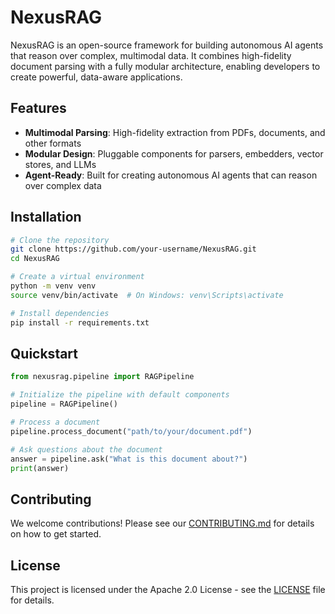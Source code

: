 # NexusRAG

NexusRAG is an open-source framework for building autonomous AI agents that reason over complex, multimodal data. It combines high-fidelity document parsing with a fully modular architecture, enabling developers to create powerful, data-aware applications.

## Features

- **Multimodal Parsing**: High-fidelity extraction from PDFs, documents, and other formats
- **Modular Design**: Pluggable components for parsers, embedders, vector stores, and LLMs
- **Agent-Ready**: Built for creating autonomous AI agents that can reason over complex data

## Installation

```bash
# Clone the repository
git clone https://github.com/your-username/NexusRAG.git
cd NexusRAG

# Create a virtual environment
python -m venv venv
source venv/bin/activate  # On Windows: venv\Scripts\activate

# Install dependencies
pip install -r requirements.txt
```

## Quickstart

```python
from nexusrag.pipeline import RAGPipeline

# Initialize the pipeline with default components
pipeline = RAGPipeline()

# Process a document
pipeline.process_document("path/to/your/document.pdf")

# Ask questions about the document
answer = pipeline.ask("What is this document about?")
print(answer)
```

## Contributing

We welcome contributions! Please see our [CONTRIBUTING.md](CONTRIBUTING.md) for details on how to get started.

## License

This project is licensed under the Apache 2.0 License - see the [LICENSE](LICENSE) file for details.

